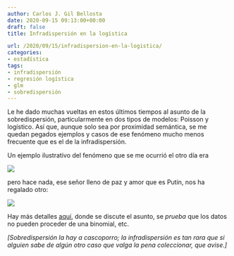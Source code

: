 ```yaml
---
author: Carlos J. Gil Bellosta
date: 2020-09-15 09:13:00+00:00
draft: false
title: Infradispersión en la logística

url: /2020/09/15/infradispersion-en-la-logistica/
categories:
- estadística
tags:
- infradispersión
- regresión logística
- glm
- sobredispersión
---
```


Le he dado muchas vueltas en estos últimos tiempos al asunto de la sobredispersión, particularmente en dos tipos de modelos: Poisson y logístico. Así que, aunque solo sea por proximidad semántica, se me quedan pegados ejemplos y casos de ese fenómeno mucho menos frecuente que es el de la infradispersión.

Un ejemplo ilustrativo del fenómeno que se me ocurrió el otro día era

![](/wp-uploads/2020/09/infradispersion.jpeg)

pero hace nada, ese señor lleno de paz y amor que es Putin, nos ha regalado otro:

![](/wp-uploads/2020/09/infradispersion.png)

Hay más detalles [aquí](https://nadaesgratis.es/bagues/estadistica-y-fraude-electoral-lo-que-el-teorema-central-del-limite-nos-revela-acerca-del-regimen-de-putin), donde se discute el asunto, se _prueba_ que los datos no pueden proceder de una binomial, etc.

_[Sobredispersión la hay a cascoporro; la infradispersión es tan rara que si alguien sabe de algún otro caso que valga la pena coleccionar, que avise.]_



